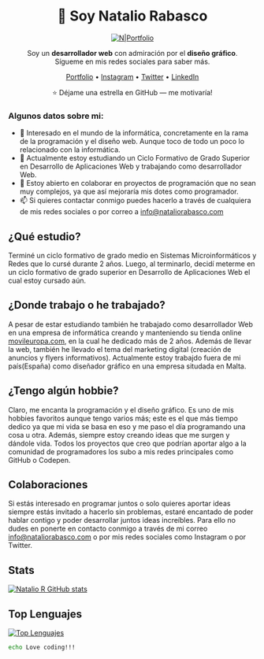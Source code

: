 <div align="center">

# 👋 Soy Natalio Rabasco

[![N|Portfolio](https://camo.githubusercontent.com/30ac25b97ea34a4f820d01ca7433204f13b5a218d8fc947deef6464d237d8e39/687474703a2f2f666f7274686562616467652e636f6d2f696d616765732f6261646765732f6275696c742d776974682d6c6f76652e737667)](https://www.nataliorabasco.com)

Soy un **desarrollador web** con admiración por el **diseño gráfico**.
<br />
Sígueme en mis redes sociales para saber más.

[Portfolio](https://nataliorabasco.com) •
[Instagram](https://instagram.com/natalio_lp) •
[Twitter](https://twitter.com/NatalioRabasco) •
[LinkedIn](https://linkedin.com/in/NatalioRabasco)

⭐ Déjame una estrella en GitHub — me motivaría!

</div>

### Algunos datos sobre mi:

- 👀 Interesado en el mundo de la informática, concretamente en la rama de la programación y el diseño web. Aunque toco de todo un poco lo relacionado con la informática.
- 🌱 Actualmente estoy estudiando un Ciclo Formativo de Grado Superior en Desarrollo de Aplicaciones Web y trabajando como desarrollador Web.
- 💞️ Estoy abierto en colaborar en proyectos de programación que no sean muy complejos, ya que así mejoraría mis dotes como programador.
- 📫 Si quieres contactar conmigo puedes hacerlo a través de cualquiera de mis redes sociales o por correo a info@nataliorabasco.com


## ¿Qué estudio?
Terminé un ciclo formativo de grado medio en Sistemas Microinformáticos y Redes que lo cursé durante 2 años. Luego, al terminarlo, decidí meterme en un ciclo formativo de grado superior en Desarrollo de Aplicaciones Web el cual estoy cursado aún.

## ¿Donde trabajo o he trabajado?
A pesar de estar estudiando también he trabajado como desarrollador Web en una empresa de informática creando y manteniendo su tienda online [movileuropa.com](https://movileuropa.com), en la cual he dedicado más de 2 años. Además de llevar la web, también he llevado el tema del marketing digital (creación de anuncios y flyers informativos).
Actualmente estoy trabajdo fuera de mi país(España) como diseñador gráfico en una empresa situdada en Malta.

## ¿Tengo algún hobbie?
Claro, me encanta la programación y el diseño gráfico. Es uno de mis hobbies favoritos aunque tengo varios más; este es el que más tiempo dedico ya que mi vida se basa en eso  y me paso el día programando una cosa u otra. Además, siempre estoy creando ideas que me surgen y dándole vida. Todos los proyectos que creo que podrían aportar algo a la comunidad de programadores los subo a mis redes principales como GitHub o Codepen.

## Colaboraciones
Si estás interesado en programar juntos o solo quieres aportar ideas siempre estás invitado a hacerlo sin problemas, estaré encantado de poder hablar contigo y poder desarrollar juntos ideas increíbles. Para ello no dudes en ponerte en contacto conmigo a través de mi correo info@nataliorabasco.com o por mis redes sociales como Instagram o por Twitter.

## Stats
[![Natalio R GitHub stats](https://github-readme-stats.vercel.app/api?username=Natalio-R&show_icons=true)](https://github.com/Natalio-R/github-readme-stats)

## Top Lenguajes
[![Top Lenguajes](https://github-readme-stats.vercel.app/api/top-langs/?username=Natalio-R&layout=compact)](https://github.com/Natalio-R/github-readme-stats)


```bash
echo Love coding!!!
```
